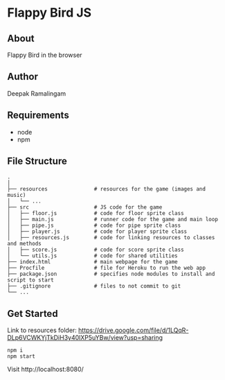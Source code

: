 # Flappy Bird JS

## About

Flappy Bird in the browser

## Author

Deepak Ramalingam

## Requirements

- node
- npm

## File Structure
    .
    │
    ├── resources               # resources for the game (images and music)
    │   └── ...                 
    ├── src                     # JS code for the game
    │   ├── floor.js            # code for floor sprite class
    │   ├── main.js             # runner code for the game and main loop
    │   ├── pipe.js             # code for pipe sprite class
    │   ├── player.js           # code for player sprite class
    │   ├── resources.js        # code for linking resources to classes and methods
    │   ├── score.js            # code for score sprite class
    │   └── utils.js            # code for shared utilities
    ├── index.html              # main webpage for the game
    ├── Procfile                # file for Heroku to run the web app
    ├── package.json            # specifies node modules to install and script to start
    ├── .gitignore              # files to not commit to git
    └── ...

## Get Started

Link to resources folder: https://drive.google.com/file/d/1LQqR-DLp6VCWKYjTkDiH3y40lXP5uYBw/view?usp=sharing

```shell
npm i
npm start
```

Visit http://localhost:8080/
